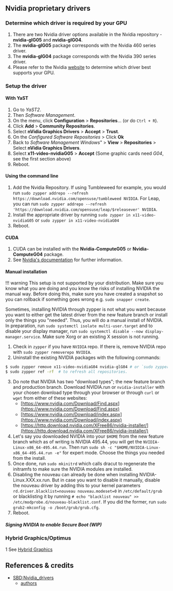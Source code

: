 ## Nvidia proprietary drivers

### Determine which driver is required by your GPU

1. There are two Nvidia driver options available in the Nvidia repository - __nvidia-glG05__ and __nvidia-glG04__.
2. The __nvidia-glG05__ package corresponds with the Nvidia 460 series driver.
3. The __nvidia-glG04__ package corresponds with the Nvidia 390 series driver.
4. Please refer to the Nvidia [website](https://www.nvidia.com/en-us/drivers/unix/) to determine which driver best supports your GPU.

### Setup the driver

#### With YaST
1. Go to _YaST2_.
2. Then _Software Management_.
3. On the menu, click __Configuration__ &gt; __Repositories__... (or do `Ctrl + R`).
4. Click __Add__ &gt; __Community Repositories__.
5. Select __nVidia Graphics Drivers__ &gt; __Accept__ &gt; __Trust__.
6. On the _Configured Software Repositories_ &gt; Click __Ok__
7. Back to _Software Management Windows_" &gt; __View__ &gt; __Repositories__ &gt; Select __nVidia Graphics Drivers__.
8. Select __x11-video-nvidiaG05__ &gt; __Accept__ (Some graphic cards need _G04_, see the first section above)
9. Reboot.

#### Using the command line
1. Add the Nvidia Repository. If using Tumbleweed for example, you would run `sudo zypper addrepo --refresh https://download.nvidia.com/opensuse/tumbleweed NVIDIA`. For Leap, you can run `sudo zypper addrepo --refresh 'https://download.nvidia.com/opensuse/leap/$releasever' NVIDIA`.
2. Install the appropriate driver by running `sudo zypper in x11-video-nvidiaG05` or `sudo zypper in x11-video-nvidiaG04`
3. Reboot.

#### CUDA
1. CUDA can be installed with the __Nvidia-ComputeG05__ or __Nvidia-ComputeG04__ package.
2. See [Nvidia's documentation](https://docs.nvidia.com/cuda/cuda-installation-guide-linux/index.html) for further information.

#### Manual installation

!!! warning 
    This setup is not supported by your distribution. Make sure you know what you are doing and you know the risks of installing NVIDIA the manual way. Before doing this, make sure you have created a snapshot so you can rollback if something goes wrong e.g. `sudo snapper create`.

Sometimes, installing NVIDIA through zypper is not what you want because you want to either get the latest driver from the new feature branch or install only the things you "needed". Thus, you will do a manual install of NVIDIA. In preparation, run `sudo systemctl isolate multi-user.target` and to disable your display manager, run `sudo systemctl disable --now display-manager.service`. Make sure Xorg or an existing X session is not running.

1. Check in `zypper` if you have `NVIDIA` repo. If there is, remove NVIDIA repo with `sudo zypper removerepo NVIDIA`.
2. Uninstall the existing NVIDIA packages with the following commands:
```sh	
$ sudo zypper remove x11-video-nvidiaG04 nvidia-glG04 # or `sudo zypper remove x11-video-nvidiaG05 nvidia-glG05` depending on the driver you are using.
$ sudo zypper ref -rf  # to refresh all repositories.
```
3. Do note that NVIDIA has two "download types"; the new feature branch and production branch. Download NVIDIA.run or `nvidia-installer` with your chosen download type through your browser or through `curl` or `wget` from either of these websites:
    - [https://www.nvidia.com/Download/Find.aspx](https://www.nvidia.com/Download/Find.aspx)
    - [https://www.nvidia.com/Download/index.aspx](https://www.nvidia.com/Download/index.aspx)
    - [https://http.download.nvidia.com/XFree86/nvidia-installer/](https://http.download.nvidia.com/XFree86/nvidia-installer/)
4. Let's say you downloaded NVIDIA into your `$HOME` from the new feature branch which as of writing is NVIDIA 495.44, you will get the `NVIDIA-Linux-x86_64-495.44.run`. Then run `sudo sh -c "$HOME/NVIDIA-Linux-x86_64-495.44.run -e"` for expert mode. Choose the things you needed from the install.
5. Once done, run `sudo mkinitrd` which calls dracut to regenerate the initramfs to make sure the NVIDIA modules are installed.
6. Disabling the nouveau can already be done when installing NVIDIA-Linux.XXX.xx.run. But in case you want to disable it manually, disable the nouveau driver by adding this to your kernel parameters `rd.driver.blacklist=nouveau nouveau.modeset=0` in `/etc/default/grub` or blacklisting it by running `# echo "blacklist nouveau" >> /etc/modprobe.d/nouveau-blacklist.conf`. If you did the former, run `sudo grub2-mkconfig -o /boot/grub/grub.cfg`.
7. Reboot.

##### Signing NVIDIA to enable Secure Boot (WIP)

### Hybrid Graphics/Optimus
1 See [Hybrid Graphics](hybrid_graphics.md)

## References & credits
- [SBD:Nvidia_drivers](https://en.opensuse.org/SDB:NVIDIA_drivers)
    - [authors](https://en.opensuse.org/index.php?title=SDB:NVIDIA_drivers&action=history)
